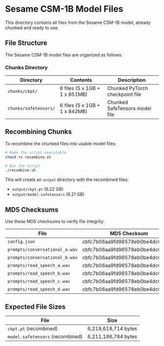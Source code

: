 # Sesame CSM-1B Model Files

This directory contains all files from the Sesame CSM-1B model, already chunked and ready to use.

## File Structure

The Sesame CSM-1B model files are organized as follows:

### Chunks Directory
| Directory | Contents | Description |
|-----------|----------|-------------|
| `chunks/ckpt/` | 6 files (5 x 1GB + 1 x 851MB) | Chunked PyTorch checkpoint file |
| `chunks/safetensors/` | 6 files (5 x 1GB + 1 x 842MB) | Chunked SafeTensors model file |

## Recombining Chunks

To recombine the chunked files into usable model files:

```bash
# Make the script executable
chmod +x recombine.sh

# Run the script
./recombine.sh
```

This will create an `output` directory with the recombined files:
- `output/ckpt.pt` (6.22 GB)
- `output/model.safetensors` (6.21 GB)

## MD5 Checksums

Use these MD5 checksums to verify file integrity:

| File | MD5 Checksum |
|------|--------------|
| `config.json` | cbfc7b06aa9fd96578eb0be4dc6317f4 |
| `prompts/conversational_a.wav` | cbfc7b06aa9fd96578eb0be4dc6317f4 |
| `prompts/conversational_b.wav` | cbfc7b06aa9fd96578eb0be4dc6317f4 |
| `prompts/read_speech_a.wav` | cbfc7b06aa9fd96578eb0be4dc6317f4 |
| `prompts/read_speech_b.wav` | cbfc7b06aa9fd96578eb0be4dc6317f4 |
| `prompts/read_speech_c.wav` | cbfc7b06aa9fd96578eb0be4dc6317f4 |
| `prompts/read_speech_d.wav` | cbfc7b06aa9fd96578eb0be4dc6317f4 |

## Expected File Sizes

| File | Size |
|------|------|
| `ckpt.pt` (recombined) | 6,219,618,714 bytes |
| `model.safetensors` (recombined) | 6,211,186,784 bytes |
